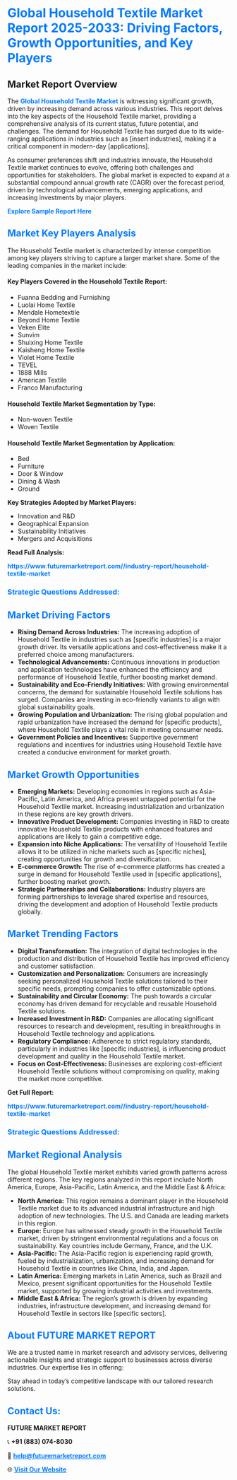 <h1 style="color: #007BFF;">Global Household Textile Market Report 2025-2033: Driving Factors, Growth Opportunities, and Key Players</h1>

<section id="overview">
<h2>Market Report Overview</h2>
<p>The <a href="https://www.futuremarketreport.com//industry-report/household-textile-market" style="color: #007BFF; text-decoration: none;"><strong>Global Household Textile Market</strong></a> is witnessing significant growth, driven by increasing demand across various industries. This report delves into the key aspects of the Household Textile market, providing a comprehensive analysis of its current status, future potential, and challenges. The demand for Household Textile has surged due to its wide-ranging applications in industries such as [insert industries], making it a critical component in modern-day [applications].</p>
<p>As consumer preferences shift and industries innovate, the Household Textile market continues to evolve, offering both challenges and opportunities for stakeholders. The global market is expected to expand at a substantial compound annual growth rate (CAGR) over the forecast period, driven by technological advancements, emerging applications, and increasing investments by major players.</p>
</section>

<section id="overview">
<p><a href="https://www.futuremarketreport.com//request-sample/reportId=57749" style="color: #007BFF; text-decoration: none;"><strong>Explore Sample Report Here</strong></a></p>
</section>

<section id="key-players">
<h2 style="color: #007BFF;">Market Key Players Analysis</h2>
<p>The Household Textile market is characterized by intense competition among key players striving to capture a larger market share. Some of the leading companies in the market include:</p>
<h4>Key Players Covered in the Household Textile Report:</h4>
<ul><li>Fuanna Bedding and Furnishing</li><li>Luolai Home Textile</li><li>Mendale Hometextile</li><li>Beyond Home Textile</li><li>Veken Elite</li><li>Sunvim</li><li>Shuixing Home Textile</li><li>Kaisheng Home Textile</li><li>Violet Home Textile</li><li>TEVEL</li><li>1888 Mills</li><li>American Textile</li><li>Franco Manufacturing</li></ul>
<h4>Household Textile Market Segmentation by Type:</h4>
<ul><li>Non-woven Textile</li><li>Woven Textile</li></ul>

<h4>Household Textile Market Segmentation by Application:</h4>
<ul><li>Bed</li><li>Furniture</li><li>Door &amp; Window</li><li>Dining &amp; Wash</li><li>Ground</li></ul>
<p><strong>Key Strategies Adopted by Market Players:</strong></p>
<ul>
<li>Innovation and R&D</li>
<li>Geographical Expansion</li>
<li>Sustainability Initiatives</li>
<li>Mergers and Acquisitions</li>
</ul>
</section>

<section>
<p><strong>Read Full Analysis: </strong></p><a href="https://www.futuremarketreport.com//industry-report/household-textile-market" style="color: #007BFF; text-decoration: none;"><strong>https://www.futuremarketreport.com//industry-report/household-textile-market</strong></a>
<h3 style="color: #007BFF;">Strategic Questions Addressed:</h3>
</section>

<section id="driving-factors">
<h2 style="color: #007BFF;">Market Driving Factors</h2>
<ul>
<li><strong>Rising Demand Across Industries:</strong> The increasing adoption of Household Textile in industries such as [specific industries] is a major growth driver. Its versatile applications and cost-effectiveness make it a preferred choice among manufacturers.</li>
<li><strong>Technological Advancements:</strong> Continuous innovations in production and application technologies have enhanced the efficiency and performance of Household Textile, further boosting market demand.</li>
<li><strong>Sustainability and Eco-Friendly Initiatives:</strong> With growing environmental concerns, the demand for sustainable Household Textile solutions has surged. Companies are investing in eco-friendly variants to align with global sustainability goals.</li>
<li><strong>Growing Population and Urbanization:</strong> The rising global population and rapid urbanization have increased the demand for [specific products], where Household Textile plays a vital role in meeting consumer needs.</li>
<li><strong>Government Policies and Incentives:</strong> Supportive government regulations and incentives for industries using Household Textile have created a conducive environment for market growth.</li>
</ul>
</section>

<section id="growth-opportunities">
<h2 style="color: #007BFF;">Market Growth Opportunities</h2>
<ul>
<li><strong>Emerging Markets:</strong> Developing economies in regions such as Asia-Pacific, Latin America, and Africa present untapped potential for the Household Textile market. Increasing industrialization and urbanization in these regions are key growth drivers.</li>
<li><strong>Innovative Product Development:</strong> Companies investing in R&D to create innovative Household Textile products with enhanced features and applications are likely to gain a competitive edge.</li>
<li><strong>Expansion into Niche Applications:</strong> The versatility of Household Textile allows it to be utilized in niche markets such as [specific niches], creating opportunities for growth and diversification.</li>
<li><strong>E-commerce Growth:</strong> The rise of e-commerce platforms has created a surge in demand for Household Textile used in [specific applications], further boosting market growth.</li>
<li><strong>Strategic Partnerships and Collaborations:</strong> Industry players are forming partnerships to leverage shared expertise and resources, driving the development and adoption of Household Textile products globally.</li>
</ul>
</section>

<section id="trending-factors">
<h2 style="color: #007BFF;">Market Trending Factors</h2>
<ul>
<li><strong>Digital Transformation:</strong> The integration of digital technologies in the production and distribution of Household Textile has improved efficiency and customer satisfaction.</li>
<li><strong>Customization and Personalization:</strong> Consumers are increasingly seeking personalized Household Textile solutions tailored to their specific needs, prompting companies to offer customizable options.</li>
<li><strong>Sustainability and Circular Economy:</strong> The push towards a circular economy has driven demand for recyclable and reusable Household Textile solutions.</li>
<li><strong>Increased Investment in R&D:</strong> Companies are allocating significant resources to research and development, resulting in breakthroughs in Household Textile technology and applications.</li>
<li><strong>Regulatory Compliance:</strong> Adherence to strict regulatory standards, particularly in industries like [specific industries], is influencing product development and quality in the Household Textile market.</li>
<li><strong>Focus on Cost-Effectiveness:</strong> Businesses are exploring cost-efficient Household Textile solutions without compromising on quality, making the market more competitive.</li>
</ul>
</section>

<section>
<p><strong>Get Full Report: </strong></p><a href="https://www.futuremarketreport.com//industry-report/household-textile-market" style="color: #007BFF; text-decoration: none;"><strong>https://www.futuremarketreport.com//industry-report/household-textile-market</strong></a>
<h3 style="color: #007BFF;">Strategic Questions Addressed:</h3>
</section>


<section id="regional-analysis">
<h2 style="color: #007BFF;">Market Regional Analysis</h2>
<p>The global Household Textile market exhibits varied growth patterns across different regions. The key regions analyzed in this report include North America, Europe, Asia-Pacific, Latin America, and the Middle East & Africa:</p>
<ul>
<li><strong>North America:</strong> This region remains a dominant player in the Household Textile market due to its advanced industrial infrastructure and high adoption of new technologies. The U.S. and Canada are leading markets in this region.</li>
<li><strong>Europe:</strong> Europe has witnessed steady growth in the Household Textile market, driven by stringent environmental regulations and a focus on sustainability. Key countries include Germany, France, and the U.K.</li>
<li><strong>Asia-Pacific:</strong> The Asia-Pacific region is experiencing rapid growth, fueled by industrialization, urbanization, and increasing demand for Household Textile in countries like China, India, and Japan.</li>
<li><strong>Latin America:</strong> Emerging markets in Latin America, such as Brazil and Mexico, present significant opportunities for the Household Textile market, supported by growing industrial activities and investments.</li>
<li><strong>Middle East & Africa:</strong> The region’s growth is driven by expanding industries, infrastructure development, and increasing demand for Household Textile in sectors like [specific sectors].</li>
</ul>
</section>

<footer>
<h2 style="color: #007BFF;">About FUTURE MARKET REPORT</h2>
<p>We are a trusted name in market research and advisory services, delivering actionable insights and strategic support to businesses across diverse industries. Our expertise lies in offering:</p>

<p>Stay ahead in today’s competitive landscape with our tailored research solutions.</p>

<h2 style="color: #007BFF;">Contact Us:</h2>
<p><strong>FUTURE MARKET REPORT</strong></p>
<p>📞 <strong>+91 (883) 074-8030</strong></p>
<p>📧 <strong><a href="mailto:help@futuremarketreport.com" style="color: #007BFF;">help@futuremarketreport.com</a></strong></p>
<p>🌐 <strong><a href="https://www.futuremarketreport.com/" style="color: #007BFF;">Visit Our Website</a></strong></p>
</footer>